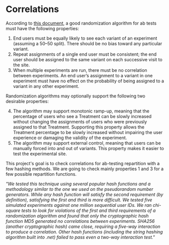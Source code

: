 # Correlations

According to [this document](https://ai.stanford.edu/~ronnyk/2009controlledExperimentsOnTheWebSurvey.pdf), a good randomization algorithm for ab tests must have the following properties:

1. End users must be equally likely to see each variant of an experiment (assuming a 50–50 split). There should be no bias toward any particular variant.
2. Repeat assignments of a single end user must be consistent; the end user should be assigned to the same variant on each successive visit to the site.
3. When multiple experiments are run, there must be no correlation between experiments. An end user’s assignment to a variant in one experiment must have no effect on the probability of being assigned to a variant in any other experiment.

Randomization algorithms may optionally support the following two desirable properties:

4. The algorithm may support monotonic ramp-up, meaning that the percentage of users who see a Treatment can be slowly increased without changing the assignments of users who were previously assigned to that Treatment. Supporting this property allows the Treatment percentage to be slowly increased without impairing the user experience or damaging the validity of the experiment.
5. The algorithm may support external control, meaning that users can be manually forced into and out of variants. This property makes it easier to test the experimental site.

This project's goal is to check correlations for ab-testing repartition with a few hashing methods. We are going to check mainly properties 1 and 3 for a few possible repartition functions.

_"We tested this technique using several popular hash functions and a methodology similar to the one we used on the pseudorandom number generators. While any hash function will satisfy the second requirement (by definition), satisfying the first and third is more difficult. We tested five simulated experiments against one million sequential user IDs. We ran chi-square tests to look for violations of the first and third requirements of a randomization algorithm and found that only the cryptographic hash function MD5 generated no correlations between experiments. SHA256 (another cryptographic hash) came close, requiring a five-way interaction to produce a correlation. Other hash functions (including the string hashing algorithm built into .net) failed to pass even a two-way interaction test."_
